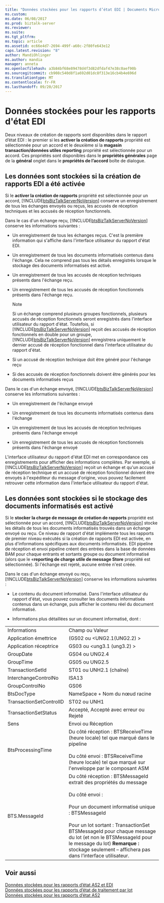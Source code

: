 ```yaml
---
title: "Données stockées pour les rapports d’état EDI | Documents Microsoft"
ms.custom: 
ms.date: 06/08/2017
ms.prod: biztalk-server
ms.reviewer: 
ms.suite: 
ms.tgt_pltfrm: 
ms.topic: article
ms.assetid: ec66e4d7-2694-499f-a60c-2f80fe643e12
caps.latest.revision: "8"
author: MandiOhlinger
ms.author: mandia
manager: anneta
ms.openlocfilehash: a3b84bf68e89478d4f3d82dfdaf47e38c0aef90b
ms.sourcegitcommit: cb908c540d8f1a692d01dc8f313e16cb4b4e696d
ms.translationtype: MT
ms.contentlocale: fr-FR
ms.lasthandoff: 09/20/2017
---
```

# <a name="data-stored-for-edi-status-reports"></a>Données stockées pour les rapports d'état EDI
Deux niveaux de création de rapports sont disponibles dans le rapport d’état EDI : le premier si les **activer la création de rapports** propriété est sélectionnée pour un accord et le deuxième si la **magasin transaction/données utiles reporting** propriété est sélectionnée pour un accord. Ces propriétés sont disponibles dans le **propriétés générales** page de la **général** onglet dans le **propriétés de l’accord** boîte de dialogue.  
  
## <a name="data-stored-if-edi-reporting-is-activated"></a>Les données sont stockées si la création de rapports EDI a été activée  
 Si le **activer la création de rapports** propriété est sélectionnée pour un accord, [!INCLUDE[btsBizTalkServerNoVersion](../includes/btsbiztalkservernoversion-md.md)] conserve un enregistrement de tous les échanges envoyés ou reçus, les accusés de réception techniques et les accusés de réception fonctionnels.  
  
 Dans le cas d'un échange reçu, [!INCLUDE[btsBizTalkServerNoVersion](../includes/btsbiztalkservernoversion-md.md)] conserve les informations suivantes :  
  
-   Un enregistrement de tous les échanges reçus. C'est la première information qui s'affiche dans l'interface utilisateur du rapport d'état EDI.  
  
-   Un enregistrement de tous les documents informatisés contenus dans l'échange. Cela ne comprend pas tous les détails enregistrés lorsque le stockage des documents informatisés est activé.  
  
-   Un enregistrement de tous les accusés de réception techniques présents dans l'échange reçu.  
  
-   Un enregistrement de tous les accusés de réception fonctionnels présents dans l'échange reçu.  
  
    > [!NOTE]
    >  Si un échange comprend plusieurs groupes fonctionnels, plusieurs accusés de réception fonctionnels seront enregistrés dans l'interface utilisateur du rapport d'état. Toutefois, si [!INCLUDE[btsBizTalkServerNoVersion](../includes/btsbiztalkservernoversion-md.md)] reçoit des accusés de réception fonctionnels en double pour un groupe, [!INCLUDE[btsBizTalkServerNoVersion](../includes/btsbiztalkservernoversion-md.md)] enregistrera uniquement le dernier accusé de réception fonctionnel dans l'interface utilisateur du rapport d'état.  
  
-   Si un accusé de réception technique doit être généré pour l'échange reçu  
  
-   Si des accusés de réception fonctionnels doivent être générés pour les documents informatisés reçus  
  
 Dans le cas d'un échange envoyé, [!INCLUDE[btsBizTalkServerNoVersion](../includes/btsbiztalkservernoversion-md.md)] conserve les informations suivantes :  
  
-   Un enregistrement de l'échange envoyé  
  
-   Un enregistrement de tous les documents informatisés contenus dans l'échange  
  
-   Un enregistrement de tous les accusés de réception techniques présents dans l'échange envoyé  
  
-   Un enregistrement de tous les accusés de réception fonctionnels présents dans l'échange envoyé  
  
 L'interface utilisateur du rapport d'état EDI met en correspondance ces enregistrements pour afficher des informations complètes. Par exemple, si [!INCLUDE[btsBizTalkServerNoVersion](../includes/btsbiztalkservernoversion-md.md)] reçoit un échange et qu'un accusé de réception technique et un accusé de réception fonctionnel doivent être envoyés à l'expéditeur du message d'origine, vous pouvez facilement retrouver cette information dans  l'interface utilisateur du rapport d'état.  
  
## <a name="data-stored-if-transaction-set-storage-is-enabled"></a>Les données sont stockées si le stockage des documents informatisés est activé  
 Si le **stocker la charge de message de création de rapports** propriété est sélectionnée pour un accord, [!INCLUDE[btsBizTalkServerNoVersion](../includes/btsbiztalkservernoversion-md.md)] stocke les détails de tous les documents informatisés trouvés dans un échange envoyé ou reçu. Ce niveau de rapport d'état implémente tous les rapports de premier niveau exécutés si la création de rapports EDI est activée, en plus d'informations spécifiques aux documents informatisés. EDI pipeline de réception et envoi pipeline créent des entrées dans la base de données BAM pour chaque entrants et sortants groupe ou document informatisé (alors que le «**reporting de charge utile de message Store** propriété est sélectionnée). Si l'échange est rejeté, aucune entrée n'est créée.  
  
 Dans le cas d'un échange envoyé ou reçu, [!INCLUDE[btsBizTalkServerNoVersion](../includes/btsbiztalkservernoversion-md.md)] conserve les informations suivantes :  
  
-   Le contenu du document informatisé. Dans l'interface utilisateur du rapport d'état, vous pouvez consulter les documents informatisés contenus dans un échange, puis afficher le contenu réel du document informatisé.  
  
-   Informations plus détaillées sur un document informatisé, dont :  
  
|||  
|-|-|  
|Informations|Champ ou Valeur|  
|Application émettrice|(GS02 ou \<UNG2.1(UNG2.2) >|  
|Application réceptrice|GS03 ou \<ung3.1 (ung3.2) >|  
|GroupDate|GS04 ou UNG2.4|  
|GroupTime|GS05 ou UNG2.5|  
|TransactionSetId|ST01 ou UNH2.1 (chaîne)|  
|InterchangeControlNo|ISA13|  
|GroupControlNo|GS06|  
|BtsDocType|NameSpace + Nom du nœud racine|  
|TransactionSetControlID|ST02 ou UNH1|  
|TransactionSetStatus|Accepté, Accepté avec erreur ou Rejeté|  
|Sens|Envoi ou Réception|  
|BtsProcessingTime|Du côté réception : BTSReceiveTime (heure locale) tel que marqué dans le pipeline<br /><br /> Du côté envoi : BTSReceiveTime (heure locale) tel que marqué sur l'enveloppe par le composant ASM|  
|BTS.MessageId|Du côté réception : BTSMessageId extrait des propriétés du message<br /><br /> Du côté envoi :<br /><br /> Pour un document informatisé unique : BTSMessageId<br /><br /> Pour un lot sortant : TransactionSet BTSMessageId pour chaque message du lot (et non le BTSMessageId pour le message du lot) **Remarque :** stockage seulement – affichera pas dans l’interface utilisateur.|  
  
## <a name="see-also"></a>Voir aussi  
 [Données stockées pour les rapports d’état AS2 et EDI](../core/data-stored-for-edi-and-as2-status-reports.md)   
 [Données stockées pour les rapports d’état de traitement par lot](../core/data-stored-for-batching-status-reports.md)   
 [Données stockées pour les rapports d’état AS2](../core/data-stored-for-as2-status-reports.md)